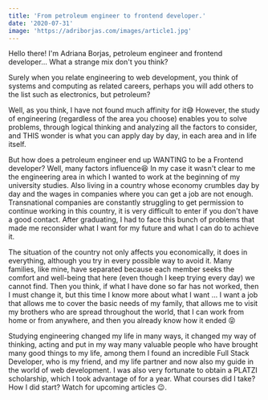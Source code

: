 ```yaml
---
title: 'From petroleum engineer to frontend developer.'
date: '2020-07-31'
image: 'https://adriborjas.com/images/article1.jpg'
---
```


Hello there! I'm Adriana Borjas, petroleum engineer and frontend developer... What a strange mix don't you think?

Surely when you relate engineering to web development, you think of systems and computing as related careers, perhaps you will add others to the list such as electronics, but petroleum?

Well, as you think, I have not found much affinity for it😅 However, the study of engineering (regardless of the area you choose) enables you to solve problems, through logical thinking and analyzing all the factors to consider, and THIS wonder is what you can apply day by day, in each area and in life itself.

But how does a petroleum engineer end up WANTING to be a Frontend developer? Well, many factors influence😆 In my case it wasn't clear to me the engineering area in which I wanted to work at the beginning of my university studies. Also living in a country whose economy crumbles day by day and the wages in companies where you can get a job are not enough. Transnational companies are constantly struggling to get permission to continue working in this country, it is very difficult to enter if you don't have a good contact. After graduating, I had to face this bunch of problems that made me reconsider what I want for my future and what I can do to achieve it.

The situation of the country not only affects you economically, it does in everything, although you try in every possible way to avoid it. Many families, like mine, have separated because each member seeks the comfort and well-being that here (even though I keep trying every day) we cannot find. Then you think, if what I have done so far has not worked, then I must change it, but this time I know more about what I want ... I want a job that allows me to cover the basic needs of my family, that allows me to visit my brothers who are spread throughout the world, that I can work from home or from anywhere, and then you already know how it ended 😝

Studying engineering changed my life in many ways, it changed my way of thinking, acting and put in my way many valuable people who have brought many good things to my life, among them I found an incredible Full Stack Developer, who is my friend, and my life partner and now also my guide in the world of web development. I was also very fortunate to obtain a PLATZI scholarship, which I took advantage of for a year. What courses did I take? How I did start? Watch for upcoming articles 😉.
